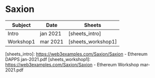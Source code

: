 # Saxion


| Subject    | Date     | Sheets
| ---------  | ----     | -----
| Intro      | jan 2021 | [sheets_intro]
| Workshop1 |  mar 2021 | [sheets_workshop1]

[sheets_intro]:     https://web3examples.com/Saxion/Saxion - Ethereum DAPPS jan-2021.pdf
[sheets_workshop1]: https://web3examples.com/Saxion/Saxion - Ethereum Workshop mar-2021.pdf